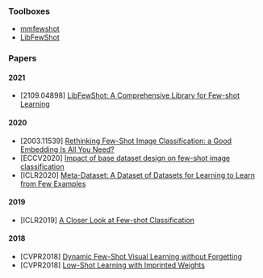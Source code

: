 ### Toolboxes
- [mmfewshot](https://github.com/open-mmlab/mmfewshot)
- [LibFewShot](https://github.com/RL-VIG/LibFewShot)

### Papers
#### 2021
- [2109.04898] [LibFewShot: A Comprehensive Library for Few-shot Learning](https://arxiv.org/abs/2109.04898)

#### 2020
- [2003.11539] [Rethinking Few-Shot Image Classification: a Good Embedding Is All You Need?](https://arxiv.org/abs/2003.11539)
- [ECCV2020] [Impact of base dataset design on few-shot image classification](https://arxiv.org/abs/2007.08872)
- [ICLR2020] [Meta-Dataset: A Dataset of Datasets for Learning to Learn from Few Examples](https://openreview.net/forum?id=rkgAGAVKPr)

#### 2019
- [ICLR2019] [A Closer Look at Few-shot Classification](https://arxiv.org/abs/1904.04232)

#### 2018
- [CVPR2018] [Dynamic Few-Shot Visual Learning without Forgetting](https://arxiv.org/abs/1804.09458)
- [CVPR2018] [Low-Shot Learning with Imprinted Weights](https://arxiv.org/abs/1712.07136)
